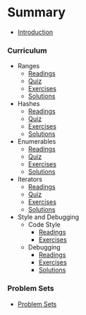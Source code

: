 # Summary

* [Introduction](README.md)

### Curriculum

* Ranges
  * [Readings](part1/range_readings.md)
  * [Quiz](part1/range_quiz.md)
  * [Exercises](part1/range_exercises.md)
  * [Solutions](part1/range_solutions.md)
* Hashes
  * [Readings](part2/hash_readings.md)
  * [Quiz](part2/hash_quiz.md)
  * [Exercises](part2/hash_exercises.md)
  * [Solutions](part2/hash_solutions.md)
* Enumerables
  * [Readings](part3/enumerable_readings.md)
  * [Quiz](part3/enumerable_quiz.md)
  * [Exercises](part3/enumerable_exercises.md)
  * [Solutions](part3/enumerable_solutions.md)
* Iterators
  * [Readings](part4/iterator_readings.md)
  * [Quiz](part4/iterator_quiz.md)
  * [Exercises](part4/iterator_exercises.md)
  * [Solutions](part4/iterator_solutions.md)
* Style and Debugging
  * Code Style
    * [Readings](part5/code_style_readings.md)
    * [Exercises](part5/code_style_exercises.md)
  * Debugging
    * [Readings](part5/debugging_readings.md)
    * [Exercises](part5/debugging_exercises.md)
    * [Solutions](part5/debugging_solutions.md)



### Problem Sets
  * [Problem Sets](problem_sets/README.md)




<!-- ### Practice Assessments -->
